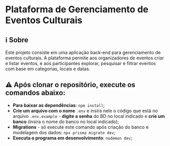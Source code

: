 # Plataforma de Gerenciamento de Eventos Culturais 

## ℹ️ Sobre
Este projeto consiste em uma aplicação back-end para gerenciamento de eventos culturais. A plataforma permite aos organizadores de eventos criar e listar eventos, e aos participantes explorar, pesquisar e filtrar eventos com base em categorias, locais e datas.


## ⚠️ Após clonar o repositório, execute os comandos abaixo:

* **Para baixar as dependências**: `npm install`;
* **Crie um arquivo com o nome** `.env` e insira nele o código que está no arquivo `.env.example` - **digite a senha** do BD no local indicado e **crie um banco** (insira o nome do banco no local indicado);
* **Migrations** - só execute este comando após criação do banco e modelagem dos dados: `npx prisma migrate dev`;
* **Executa o programa em desenvolvimento**: `nodemon dev`;
